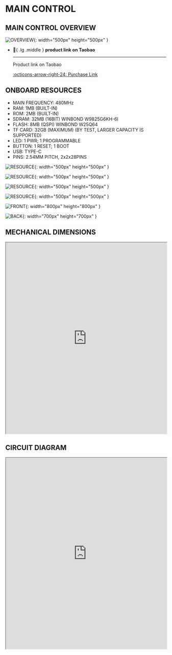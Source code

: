 # MAIN CONTROL

## MAIN CONTROL OVERVIEW
![OVERVIEW](main_control.jpg){: width="500px" height="500px" }

<div class="grid cards" markdown>

-   :shopping_cart:{ .lg .middle } __product link on Taobao__

    ---

    Product link on Taobao


    [:octicons-arrow-right-24: <a href="https://m.tb.cn/h.glFZRKv3mP2cLID?tk=G3YX3VNEVf9 " target="_blank"> Purchase Link </a>](#)

</div>

## ONBOARD RESOURCES
- MAIN FREQUENCY: 480MHz
- RAM: 1MB (BUILT-IN)
- ROM: 2MB (BUILT-IN)
- SDRAM: 32MB (16BIT) WINBOND W9825G6KH-6I
- FLASH: 8MB (QSPI) WINBOND W25Q64
- TF CARD: 32GB (MAXIMUM) (BY TEST, LARGER CAPACITY IS SUPPORTED)
- LED: 1 PWR; 1 PROGRAMMABLE
- BUTTON: 1 RESET; 1 BOOT
- USB: TYPE-C
- PINS: 2.54MM PITCH, 2x2x28PINS

![RESOURCE](resource1.jpg){: width="500px" height="500px" }

![RESOURCE](resource2.jpg){: width="500px" height="500px" }

![RESOURCE](resource3.jpg){: width="500px" height="500px" }

![RESOURCE](resource4.jpg){: width="500px" height="500px" }

![FRONT](front.png){: width="800px" height="800px" }

![BACK](back.png){: width="700px" height="700px" }

## MECHANICAL DIMENSIONS

<iframe src="http://www.cuishuaiwen.com:7500/DEV/FK-STM32H743/FK743-MECHANICAL-DESIGN.pdf" width="100%" height="600px"></iframe>

## CIRCUIT DIAGRAM

<iframe src="http://www.cuishuaiwen.com:7500/DEV/FK-STM32H743/FK743-LAYOUT.pdf" width="100%" height="600px"></iframe>

